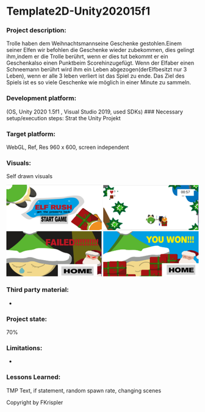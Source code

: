 # Template2D-Unity202015f1

### Project description: 
Trolle haben dem Weihnachtsmannseine Geschenke gestohlen.Einem seiner Elfen wir befohlen die Geschenke wieder zubekommen, dies gelingt ihm,indem er die Trolle berührt, wenn er dies tut bekommt er ein Geschenkalso einen Punktbeim Scorehinzugefügt. Wenn der Elfaber einen Schneemann berührt wird ihm ein Leben abgezogen(derElfbesitzt nur 3 Leben), wenn er alle 3 leben verliert ist das Spiel zu ende. Das Ziel des Spiels ist es so viele Geschenke wie möglich in einer Minute zu sammeln.

### Development platform: 
(OS, Unity 2020 1.5f1 , Visual Studio 2019, used SDKs)
      ### Necessary setup/execution steps: 
           Strat the Unity Projekt 
      
### Target platform: 
WebGL, Ref, Res 960 x 600, screen independent

### Visuals: 
Self drawn visuals

<div>
<img src="./Screenshots/home.JPG" width="250">
<img src="./Screenshots/game.JPG" width="250">
<img src="./Screenshots/fail.JPG" width="250">
<img src="./Screenshots/win.JPG" width="250">
</div>



### Third party material: 
-

### Project state: 
70%

### Limitations:
-

### Lessons Learned:

TMP Text, if statement, random spawn rate, changing scenes

Copyright by FKrispler
